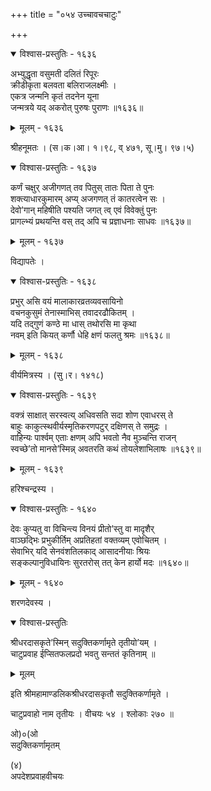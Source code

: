 +++
title = "०५४ उच्चावचचाटुः"

+++



<details open><summary>विश्वास-प्रस्तुतिः - १६३६</summary>

अभ्युद्धृता वसुमती दलितं रिपूरः   
क्रीडीकृता बलवता बलिराजलक्ष्मीः ।  
एकत्र जन्मनि कृतं तदनेन यूना   
जन्मत्रये यद् अकरोत् पुरुषः पुराणः ॥१६३६॥
</details>

<details><summary>मूलम् - १६३६</summary>

अभ्युद्धृता वसुमती दलितं रिपूरः   
क्रीडीकृता बलवता बलिराजलक्ष्मीः ।  
एकत्र जन्मनि कृतं तदनेन यूना   
जन्मत्रये यद् अकरोत् पुरुषः पुराणः ॥१६३६॥
</details>


श्रीहनूमतः । (स।क।आ। १।९८, व् ४७१, सू।मु। ९७।५)  



<details open><summary>विश्वास-प्रस्तुतिः - १६३७</summary>

कर्णं चक्षुर् अजीगणत् तव पितुस् तातः पिता ते पुनः  
शक्त्याधारकुमारम् अप्य् अजगणत् तं कातरत्वेन सः ।  
देवो’गान् महिषीति पश्यति जगत् त्व् एवं विवेक्तुं पुनः  
प्रागल्भ्यं प्रथयन्ति वस् तद् अपि च प्रज्ञाधनाः साधवः ॥१६३७॥
</details>

<details><summary>मूलम् - १६३७</summary>

कर्णं चक्षुर् अजीगणत् तव पितुस् तातः पिता ते पुनः  
शक्त्याधारकुमारम् अप्य् अजगणत् तं कातरत्वेन सः ।  
देवो’गान् महिषीति पश्यति जगत् त्व् एवं विवेक्तुं पुनः  
प्रागल्भ्यं प्रथयन्ति वस् तद् अपि च प्रज्ञाधनाः साधवः ॥१६३७॥
</details>


विद्यापतेः ।  



<details open><summary>विश्वास-प्रस्तुतिः - १६३८</summary>

प्रभुर् असि वयं मालाकारव्रतव्यवसायिनो  
वचनकुसुमं तेनास्माभिस् तवादरढौकितम् ।  
यदि तद्गुणं कण्ठे मा धास् तथोरसि मा कृथा  
नवम् इति कियत् कर्णौ धेहि क्षणं फलतु श्रमः ॥१६३८॥
</details>

<details><summary>मूलम् - १६३८</summary>

प्रभुर् असि वयं मालाकारव्रतव्यवसायिनो  
वचनकुसुमं तेनास्माभिस् तवादरढौकितम् ।  
यदि तद्गुणं कण्ठे मा धास् तथोरसि मा कृथा  
नवम् इति कियत् कर्णौ धेहि क्षणं फलतु श्रमः ॥१६३८॥
</details>


वीर्यमित्रस्य । (सु।र। १४१८)  



<details open><summary>विश्वास-प्रस्तुतिः - १६३९</summary>

वक्त्रं साक्षात् सरस्वत्य् अधिवसति सदा शोण एवाधरस् ते  
बाहुः काकुत्स्थवीर्यस्मृतिकरणपटुर् दक्षिणस् ते समुद्रः ।  
वाहिन्यः पार्श्वम् एताः क्षणम् अपि भवतो नैव मुञ्चन्ति राजन्  
स्वच्छे’तो मानसे’स्मिन्न् अवतरति कथं तोयलेशाभिलाषः ॥१६३९॥
</details>

<details><summary>मूलम् - १६३९</summary>

वक्त्रं साक्षात् सरस्वत्य् अधिवसति सदा शोण एवाधरस् ते  
बाहुः काकुत्स्थवीर्यस्मृतिकरणपटुर् दक्षिणस् ते समुद्रः ।  
वाहिन्यः पार्श्वम् एताः क्षणम् अपि भवतो नैव मुञ्चन्ति राजन्  
स्वच्छे’तो मानसे’स्मिन्न् अवतरति कथं तोयलेशाभिलाषः ॥१६३९॥
</details>


हरिश्चन्द्रस्य ।  



<details open><summary>विश्वास-प्रस्तुतिः - १६४०</summary>

देवः कुप्यतु वा विचिन्त्य विनयं प्रीतो’स्तु वा मादृशैर्  
वाञ्छद्भिः प्रभुकीर्तिम् अप्रतिहतां वक्तव्यम् एवोचितम् ।  
सेवाभिर् यदि सेनवंशतिलकाद् आसादनीयाः श्रियः  
सङ्कल्पानुविधायिनः सुरतरोस् तत् केन हार्यो मदः ॥१६४०॥
</details>

<details><summary>मूलम् - १६४०</summary>

देवः कुप्यतु वा विचिन्त्य विनयं प्रीतो’स्तु वा मादृशैर्  
वाञ्छद्भिः प्रभुकीर्तिम् अप्रतिहतां वक्तव्यम् एवोचितम् ।  
सेवाभिर् यदि सेनवंशतिलकाद् आसादनीयाः श्रियः  
सङ्कल्पानुविधायिनः सुरतरोस् तत् केन हार्यो मदः ॥१६४०॥
</details>


शरणदेवस्य ।  




<details open><summary>विश्वास-प्रस्तुतिः</summary>

श्रीधरदासकृते’स्मिन् सदुक्तिकर्णामृते तृतीयो’यम् ।  
चाटुप्रवाह ईप्सितफलप्रदो भवतु सन्ततं कृतिनाम् ॥
</details>

<details><summary>मूलम्</summary>

श्रीधरदासकृते’स्मिन् सदुक्तिकर्णामृते तृतीयो’यम् ।  
चाटुप्रवाह ईप्सितफलप्रदो भवतु सन्ततं कृतिनाम् ॥
</details>


इति श्रीमहामाण्डलिकश्रीधरदासकृतौ सदुक्तिकर्णामृते ।  


चाटुप्रवाहो नाम तृतीयः । वीचयः ५४ । श्लोकाः २७० ॥  


ओ)०(ओ  
सदुक्तिकर्णामृतम्  



(४)  
अपदेशप्रवाहवीचयः  

